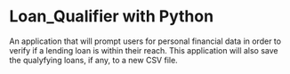 # Loan_Qualifier with Python

An application that will prompt users for personal financial data in order to verify if a lending loan is within their reach. This application will also save the qualyfying loans, if any, to a new CSV file. 
